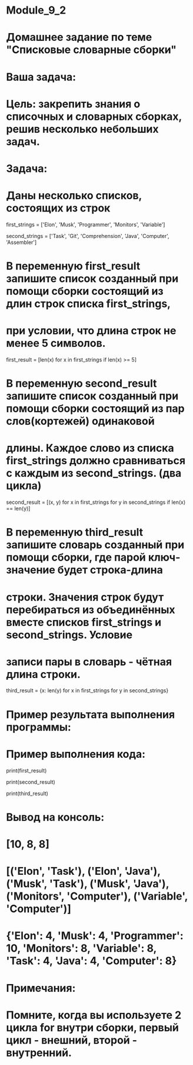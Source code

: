 # Module_9_2
# Домашнее задание по теме "Списковые словарные сборки"
# Ваша задача:
# Цель: закрепить знания о списочных и словарных сборках, решив несколько небольших задач.
# Задача:
# Даны несколько списков, состоящих из строк

first_strings = ['Elon', 'Musk', 'Programmer', 'Monitors', 'Variable']

second_strings = ['Task', 'Git', 'Comprehension', 'Java', 'Computer', 'Assembler']

# В переменную first_result запишите список созданный при помощи сборки состоящий из длин строк списка first_strings,
# при условии, что длина строк не менее 5 символов.

first_result = [len(x) for x in first_strings if len(x) >= 5]

# В переменную second_result запишите список созданный при помощи сборки состоящий из пар слов(кортежей) одинаковой
# длины. Каждое слово из списка first_strings должно сравниваться с каждым из second_strings. (два цикла)

second_result = [(x, y) for x in first_strings for y in second_strings if len(x) == len(y)]

# В переменную third_result запишите словарь созданный при помощи сборки, где парой ключ-значение будет строка-длина
# строки. Значения строк будут перебираться из объединённых вместе списков first_strings и second_strings. Условие
# записи пары в словарь - чётная длина строки.

third_result = {x: len(y) for x in first_strings for y in second_strings}

# Пример результата выполнения программы:
# Пример выполнения кода:

print(first_result)

print(second_result)

print(third_result)

# Вывод на консоль:
# [10, 8, 8]
# [('Elon', 'Task'), ('Elon', 'Java'), ('Musk', 'Task'), ('Musk', 'Java'), ('Monitors', 'Computer'), ('Variable', 'Computer')]
# {'Elon': 4, 'Musk': 4, 'Programmer': 10, 'Monitors': 8, 'Variable': 8, 'Task': 4, 'Java': 4, 'Computer': 8}
# Примечания:
# Помните, когда вы используете 2 цикла for внутри сборки, первый цикл - внешний, второй - внутренний.
